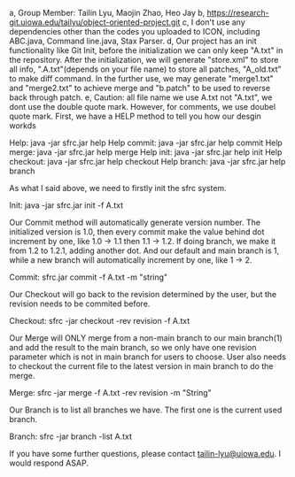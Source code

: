 a, Group Member: Tailin Lyu, Maojin Zhao, Heo Jay
b, https://research-git.uiowa.edu/tailyu/object-oriented-project.git
c, I don't use any dependencies other than the codes you uploaded to ICON, including ABC.java, Command line.java, Stax Parser.
d, Our project has an init functionality like Git Init, before the initialization we can only keep "A.txt" in the repository. After the initialization, we will generate "store.xml" to store all info, ".A.txt"(depends on your file name) to store all patches, "A_old.txt" to make diff command. In the further use, we may generate "merge1.txt" and "merge2.txt" to achieve merge and "b.patch" to be used to reverse back through patch.
e, Caution: all file name we use A.txt not "A.txt", we dont use the double quote mark. However, for comments, we use doubel quote mark.
First, we have a HELP method to tell you how our desgin workds

Help: java -jar sfrc.jar help
Help commit: java -jar sfrc.jar help commit
Help merge: java -jar sfrc.jar help merge
Help init: java -jar sfrc.jar help init
Help checkout: java -jar sfrc.jar help checkout
Help branch: java -jar sfrc.jar help branch

As what I said above, we need to firstly init the sfrc system.

Init: java -jar sfrc.jar init -f A.txt

Our Commit method will automatically generate version number. The initialized version is 1.0, then every commit make the value behind dot increment by one, like 1.0 -> 1.1 then 1.1 -> 1.2. If doing branch, we make it from 1.2 to 1.2.1, adding another dot. And our default and main branch is 1, while a new branch will automatically increment by one, like 1 -> 2.

Commit: sfrc.jar commit -f A.txt -m "string"

Our Checkout will go back to the revision determined by the user, but the revision needs to be commited before.

Checkout: sfrc -jar checkout -rev revision -f A.txt

Our Merge will ONLY merge from a non-main branch to our main branch(1) and add the result to the main branch, so we only have one revision parameter which is not in main branch for users to choose. User also needs to checkout the current file to the latest version in main branch to do the merge.

Merge: sfrc -jar merge -f A.txt -rev revision -m "String"

Our Branch is to list all branches we have. The first one is the current used branch.

Branch: sfrc -jar branch -list A.txt

If you have some further questions, please contact tailin-lyu@uiowa.edu. I would respond ASAP.

